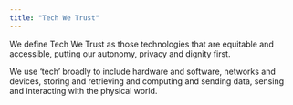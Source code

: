 ```yaml
---
title: "Tech We Trust"
---
```


We define Tech We Trust as those technologies that are equitable and accessible, putting our autonomy, privacy and dignity first.

We use ‘tech’ broadly to include hardware and software, networks and devices, storing and retrieving and computing and sending data, sensing and interacting with the physical world.

